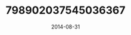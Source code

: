 ---
title: "798902037545036367"
image: "2014-08-31 13.42.46 798902037545036367_46248401"
date: "2014-08-31"
type: "photo"
---